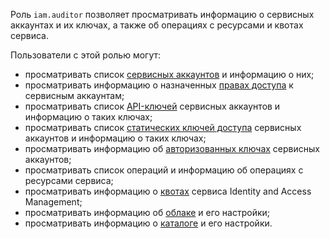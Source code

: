 Роль `iam.auditor` позволяет просматривать информацию о сервисных аккаунтах и их ключах, а также об операциях с ресурсами и квотах сервиса.

Пользователи с этой ролью могут:
* просматривать список [сервисных аккаунтов](../../iam/concepts/users/accounts.md#sa) и информацию о них;
* просматривать информацию о назначенных [правах доступа](../../iam/concepts/access-control/index.md) к сервисным аккаунтам;
* просматривать список [API-ключей](../../iam/concepts/authorization/api-key.md) сервисных аккаунтов и информацию о таких ключах;
* просматривать список [статических ключей доступа](../../iam/concepts/authorization/access-key.md) сервисных аккаунтов и информацию о таких ключах;
* просматривать информацию об [авторизованных ключах](../../iam/concepts/authorization/key.md) сервисных аккаунтов;
* просматривать список операций и информацию об операциях с ресурсами сервиса;
* просматривать информацию о [квотах](../../iam/concepts/limits.md#iam-quotas) сервиса Identity and Access Management;
* просматривать информацию об [облаке](../../resource-manager/concepts/resources-hierarchy.md#cloud) и его настройки;
* просматривать информацию о [каталоге](../../resource-manager/concepts/resources-hierarchy.md#folder) и его настройки.